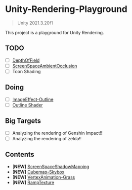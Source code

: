 # Unity-Rendering-Playground

> Unity 2021.3.20f1

This project is a playground for Unity Rendering.

## TODO
- [ ] [DepthOfField](Docs/ImageEffects/DepthOfField.md)
- [ ] [ScreenSpaceAmbientOcclusion](Docs/ImageEffects/SSAO.md)
- [ ] Toon Shading

## Doing
- [ ] [ImageEffect-Outline](Docs/ImageEffects/Outline.md)
- [ ] [Outline Shader](Docs/Outline/OutlineBasedNormal.md)

## Big Targets
- [ ] Analyzing the rendering of Genshin Impact!!
- [ ] Analyzing the rendering of zelda!!

## Contents
- **[NEW]** [ScreenSpaceShadowMapping](Docs/ScreenSpaceShadowMapping.md)
- **[NEW]** [Cubemap-Skybox](Docs/Cubemap-Skybox.md)
- **[NEW]** [VertexAnimation-Grass](Docs/VertexAnimation/Grass.md)
- **[NEW]** [RampTexture](Docs/TexEffects/RampTexture.md)
